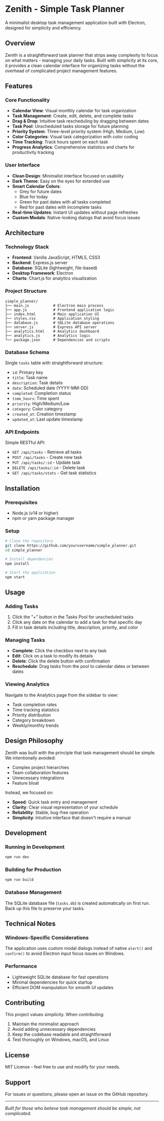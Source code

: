 # Zenith - Simple Task Planner

A minimalist desktop task management application built with Electron, designed for simplicity and efficiency.

## Overview

Zenith is a straightforward task planner that strips away complexity to focus on what matters - managing your daily tasks. Built with simplicity at its core, it provides a clean calendar interface for organizing tasks without the overhead of complicated project management features.

## Features

### Core Functionality
- **Calendar View**: Visual monthly calendar for task organization
- **Task Management**: Create, edit, delete, and complete tasks
- **Drag & Drop**: Intuitive task rescheduling by dragging between dates
- **Task Pool**: Unscheduled tasks storage for future planning
- **Priority System**: Three-level priority system (High, Medium, Low)
- **Color Categories**: Visual task categorization with color coding
- **Time Tracking**: Track hours spent on each task
- **Progress Analytics**: Comprehensive statistics and charts for productivity tracking

### User Interface
- **Clean Design**: Minimalist interface focused on usability
- **Dark Theme**: Easy on the eyes for extended use
- **Smart Calendar Colors**: 
  - Grey for future dates
  - Blue for today
  - Green for past dates with all tasks completed
  - Red for past dates with incomplete tasks
- **Real-time Updates**: Instant UI updates without page refreshes
- **Custom Modals**: Native-looking dialogs that avoid focus issues

## Architecture

### Technology Stack
- **Frontend**: Vanilla JavaScript, HTML5, CSS3
- **Backend**: Express.js server
- **Database**: SQLite (lightweight, file-based)
- **Desktop Framework**: Electron
- **Charts**: Chart.js for analytics visualization

### Project Structure
```
simple_planner/
├── main.js           # Electron main process
├── app.js            # Frontend application logic
├── index.html        # Main application UI
├── styles.css        # Application styling
├── database.js       # SQLite database operations
├── server.js         # Express API server
├── analytics.html    # Analytics dashboard
├── analytics.js      # Analytics logic
└── package.json      # Dependencies and scripts
```

### Database Schema
Single `tasks` table with straightforward structure:
- `id`: Primary key
- `title`: Task name
- `description`: Task details
- `date`: Scheduled date (YYYY-MM-DD)
- `completed`: Completion status
- `time_hours`: Time spent
- `priority`: High/Medium/Low
- `category`: Color category
- `created_at`: Creation timestamp
- `updated_at`: Last update timestamp

### API Endpoints
Simple RESTful API:
- `GET /api/tasks` - Retrieve all tasks
- `POST /api/tasks` - Create new task
- `PUT /api/tasks/:id` - Update task
- `DELETE /api/tasks/:id` - Delete task
- `GET /api/tasks/stats` - Get task statistics

## Installation

### Prerequisites
- Node.js (v14 or higher)
- npm or yarn package manager

### Setup
```bash
# Clone the repository
git clone https://github.com/yourusername/simple_planner.git
cd simple_planner

# Install dependencies
npm install

# Start the application
npm start
```

## Usage

### Adding Tasks
1. Click the "+" button in the Tasks Pool for unscheduled tasks
2. Click any date on the calendar to add a task for that specific day
3. Fill in task details including title, description, priority, and color

### Managing Tasks
- **Complete**: Click the checkbox next to any task
- **Edit**: Click on a task to modify its details
- **Delete**: Click the delete button with confirmation
- **Reschedule**: Drag tasks from the pool to calendar dates or between dates

### Viewing Analytics
Navigate to the Analytics page from the sidebar to view:
- Task completion rates
- Time tracking statistics
- Priority distribution
- Category breakdown
- Weekly/monthly trends

## Design Philosophy

Zenith was built with the principle that task management should be simple. We intentionally avoided:
- Complex project hierarchies
- Team collaboration features
- Unnecessary integrations
- Feature bloat

Instead, we focused on:
- **Speed**: Quick task entry and management
- **Clarity**: Clear visual representation of your schedule
- **Reliability**: Stable, bug-free operation
- **Simplicity**: Intuitive interface that doesn't require a manual

## Development

### Running in Development
```bash
npm run dev
```

### Building for Production
```bash
npm run build
```

### Database Management
The SQLite database file (`tasks.db`) is created automatically on first run. Back up this file to preserve your tasks.

## Technical Notes

### Windows-Specific Considerations
The application uses custom modal dialogs instead of native `alert()` and `confirm()` to avoid Electron input focus issues on Windows.

### Performance
- Lightweight SQLite database for fast operations
- Minimal dependencies for quick startup
- Efficient DOM manipulation for smooth UI updates

## Contributing

This project values simplicity. When contributing:
1. Maintain the minimalist approach
2. Avoid adding unnecessary dependencies
3. Keep the codebase readable and straightforward
4. Test thoroughly on Windows, macOS, and Linux

## License

MIT License - feel free to use and modify for your needs.

## Support

For issues or questions, please open an issue on the GitHub repository.

---

*Built for those who believe task management should be simple, not complicated.*